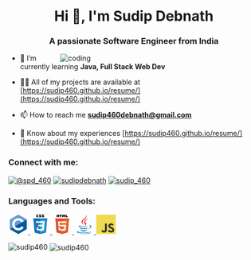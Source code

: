 <h1 align="center">Hi 👋, I'm Sudip Debnath</h1>
<h3 align="center">A passionate Software Engineer from India</h3>

<img align="right" alt="coding" width="400" src="https://i.pinimg.com/originals/81/17/8b/81178b47a8598f0c81c4799f2cdd4057.gif">

- 🌱 I’m currently learning **Java, Full Stack Web Dev**

- 👨‍💻 All of my projects are available at [https://sudip460.github.io/resume/](https://sudip460.github.io/resume/)

- 📫 How to reach me **sudip460debnath@gmail.com**

- 📄 Know about my experiences [https://sudip460.github.io/resume/](https://sudip460.github.io/resume/)

<h3 align="left">Connect with me:</h3>
<p align="left">
<a href="https://twitter.com/@spd_460" target="blank"><img align="center" src="https://raw.githubusercontent.com/rahuldkjain/github-profile-readme-generator/master/src/images/icons/Social/twitter.svg" alt="@spd_460" height="30" width="40" /></a>
<a href="https://linkedin.com/in/sudipdebnath" target="blank"><img align="center" src="https://raw.githubusercontent.com/rahuldkjain/github-profile-readme-generator/master/src/images/icons/Social/linked-in-alt.svg" alt="sudipdebnath" height="30" width="40" /></a>
<a href="https://www.leetcode.com/sudip_460" target="blank"><img align="center" src="https://raw.githubusercontent.com/rahuldkjain/github-profile-readme-generator/master/src/images/icons/Social/leet-code.svg" alt="sudip_460" height="30" width="40" /></a>
</p>

<h3 align="left">Languages and Tools:</h3>
<p align="left"> <a href="https://www.cprogramming.com/" target="_blank" rel="noreferrer"> <img src="https://raw.githubusercontent.com/devicons/devicon/master/icons/c/c-original.svg" alt="c" width="40" height="40"/> </a> <a href="https://www.w3schools.com/css/" target="_blank" rel="noreferrer"> <img src="https://raw.githubusercontent.com/devicons/devicon/master/icons/css3/css3-original-wordmark.svg" alt="css3" width="40" height="40"/> </a> <a href="https://www.w3.org/html/" target="_blank" rel="noreferrer"> <img src="https://raw.githubusercontent.com/devicons/devicon/master/icons/html5/html5-original-wordmark.svg" alt="html5" width="40" height="40"/> </a> <a href="https://www.java.com" target="_blank" rel="noreferrer"> <img src="https://raw.githubusercontent.com/devicons/devicon/master/icons/java/java-original.svg" alt="java" width="40" height="40"/> </a> <a href="https://developer.mozilla.org/en-US/docs/Web/JavaScript" target="_blank" rel="noreferrer"> <img src="https://raw.githubusercontent.com/devicons/devicon/master/icons/javascript/javascript-original.svg" alt="javascript" width="40" height="40"/> </a> </p>

<p><img align="left" src="https://github-readme-stats.vercel.app/api/top-langs?username=sudip460&show_icons=true&locale=en&layout=compact" alt="sudip460" /></p>

<p>&nbsp;<img align="center" src="https://github-readme-stats.vercel.app/api?username=sudip460&show_icons=true&locale=en" alt="sudip460" /></p>

